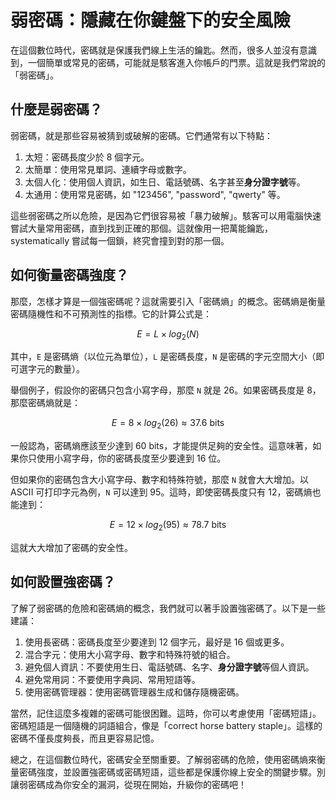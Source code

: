 # 弱密碼：隱藏在你鍵盤下的安全風險

在這個數位時代，密碼就是保護我們線上生活的鑰匙。然而，很多人並沒有意識到，一個簡單或常見的密碼，可能就是駭客進入你帳戶的門票。這就是我們常說的「弱密碼」。

## 什麼是弱密碼？

弱密碼，就是那些容易被猜到或破解的密碼。它們通常有以下特點：

1. 太短：密碼長度少於 8 個字元。
2. 太簡單：使用常見單詞、連續字母或數字。
3. 太個人化：使用個人資訊，如生日、電話號碼、名字甚至**身分證字號**等。
4. 太通用：使用常見密碼，如 "123456", "password", "qwerty" 等。

這些弱密碼之所以危險，是因為它們很容易被「暴力破解」。駭客可以用電腦快速嘗試大量常用密碼，直到找到正確的那個。這就像用一把萬能鑰匙，systematically 嘗試每一個鎖，終究會撞到對的那一個。

## 如何衡量密碼強度？

那麼，怎樣才算是一個強密碼呢？這就需要引入「密碼熵」的概念。密碼熵是衡量密碼隨機性和不可預測性的指標。它的計算公式是：

$$
E= L \times log_2(N)
$$

其中，`E` 是密碼熵（以位元為單位），`L` 是密碼長度，`N` 是密碼的字元空間大小（即可選字元的數量）。

舉個例子，假設你的密碼只包含小寫字母，那麼 `N` 就是 26。如果密碼長度是 8，那麼密碼熵就是：

$$
E = 8 \times log_2(26) ≈ 37.6\ \text{bits}
$$

一般認為，密碼熵應該至少達到 60 bits，才能提供足夠的安全性。這意味著，如果你只使用小寫字母，你的密碼長度至少要達到 16 位。

但如果你的密碼包含大小寫字母、數字和特殊符號，那麼 `N` 就會大大增加。以 ASCII 可打印字元為例，`N` 可以達到 95。這時，即使密碼長度只有 12，密碼熵也能達到：

$$
E = 12 \times log_2(95) ≈ 78.7\ \text{bits}
$$

這就大大增加了密碼的安全性。

## 如何設置強密碼？

了解了弱密碼的危險和密碼熵的概念，我們就可以著手設置強密碼了。以下是一些建議：

1. 使用長密碼：密碼長度至少要達到 12 個字元，最好是 16 個或更多。
2. 混合字元：使用大小寫字母、數字和特殊符號的組合。
3. 避免個人資訊：不要使用生日、電話號碼、名字、**身分證字號**等個人資訊。
4. 避免常用詞：不要使用字典詞、常用短語等。
5. 使用密碼管理器：使用密碼管理器生成和儲存隨機密碼。

當然，記住這麼多複雜的密碼可能很困難。這時，你可以考慮使用「密碼短語」。密碼短語是一個隨機的詞語組合，像是「correct horse battery staple」。這樣的密碼不僅長度夠長，而且更容易記憶。

總之，在這個數位時代，密碼安全至關重要。了解弱密碼的危險，使用密碼熵來衡量密碼強度，並設置強密碼或密碼短語，這些都是保護你線上安全的關鍵步驟。別讓弱密碼成為你安全的漏洞，從現在開始，升級你的密碼吧！